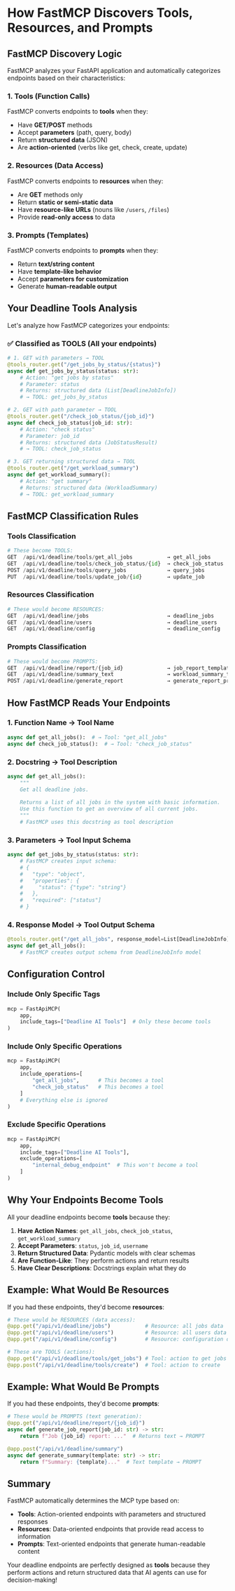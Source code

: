 # How FastMCP Discovers Tools, Resources, and Prompts

## FastMCP Discovery Logic

FastMCP analyzes your FastAPI application and automatically categorizes endpoints based on their characteristics:

### 1. **Tools** (Function Calls)
FastMCP converts endpoints to **tools** when they:
- Have **GET/POST** methods
- Accept **parameters** (path, query, body)
- Return **structured data** (JSON)
- Are **action-oriented** (verbs like get, check, create, update)

### 2. **Resources** (Data Access)
FastMCP converts endpoints to **resources** when they:
- Are **GET** methods only
- Return **static or semi-static data**
- Have **resource-like URLs** (nouns like `/users`, `/files`)
- Provide **read-only access** to data

### 3. **Prompts** (Templates)
FastMCP converts endpoints to **prompts** when they:
- Return **text/string content**
- Have **template-like behavior**
- Accept **parameters for customization**
- Generate **human-readable output**

## Your Deadline Tools Analysis

Let's analyze how FastMCP categorizes your endpoints:

### ✅ **Classified as TOOLS** (All your endpoints)

```python
# 1. GET with parameters → TOOL
@tools_router.get("/get_jobs_by_status/{status}")
async def get_jobs_by_status(status: str):
    # Action: "get jobs by status"
    # Parameter: status
    # Returns: structured data (List[DeadlineJobInfo])
    # → TOOL: get_jobs_by_status

# 2. GET with path parameter → TOOL  
@tools_router.get("/check_job_status/{job_id}")
async def check_job_status(job_id: str):
    # Action: "check status"
    # Parameter: job_id
    # Returns: structured data (JobStatusResult)
    # → TOOL: check_job_status

# 3. GET returning structured data → TOOL
@tools_router.get("/get_workload_summary")
async def get_workload_summary():
    # Action: "get summary"
    # Returns: structured data (WorkloadSummary)
    # → TOOL: get_workload_summary
```

## FastMCP Classification Rules

### Tools Classification
```python
# These become TOOLS:
GET  /api/v1/deadline/tools/get_all_jobs           → get_all_jobs
GET  /api/v1/deadline/tools/check_job_status/{id}  → check_job_status  
POST /api/v1/deadline/tools/query_jobs             → query_jobs
PUT  /api/v1/deadline/tools/update_job/{id}        → update_job
```

### Resources Classification  
```python
# These would become RESOURCES:
GET  /api/v1/deadline/jobs                         → deadline_jobs
GET  /api/v1/deadline/users                        → deadline_users
GET  /api/v1/deadline/config                       → deadline_config
```

### Prompts Classification
```python
# These would become PROMPTS:
GET  /api/v1/deadline/report/{job_id}              → job_report_template
GET  /api/v1/deadline/summary_text                 → workload_summary_text
POST /api/v1/deadline/generate_report              → generate_report_prompt
```

## How FastMCP Reads Your Endpoints

### 1. **Function Name** → Tool Name
```python
async def get_all_jobs():  # → Tool: "get_all_jobs"
async def check_job_status():  # → Tool: "check_job_status"
```

### 2. **Docstring** → Tool Description
```python
async def get_all_jobs():
    """
    Get all deadline jobs.
    
    Returns a list of all jobs in the system with basic information.
    Use this function to get an overview of all current jobs.
    """
    # FastMCP uses this docstring as tool description
```

### 3. **Parameters** → Tool Input Schema
```python
async def get_jobs_by_status(status: str):
    # FastMCP creates input schema:
    # {
    #   "type": "object",
    #   "properties": {
    #     "status": {"type": "string"}
    #   },
    #   "required": ["status"]
    # }
```

### 4. **Response Model** → Tool Output Schema
```python
@tools_router.get("/get_all_jobs", response_model=List[DeadlineJobInfo])
async def get_all_jobs():
    # FastMCP creates output schema from DeadlineJobInfo model
```

## Configuration Control

### Include Only Specific Tags
```python
mcp = FastApiMCP(
    app,
    include_tags=["Deadline AI Tools"]  # Only these become tools
)
```

### Include Only Specific Operations
```python
mcp = FastApiMCP(
    app,
    include_operations=[
        "get_all_jobs",      # This becomes a tool
        "check_job_status"   # This becomes a tool
    ]
    # Everything else is ignored
)
```

### Exclude Specific Operations
```python
mcp = FastApiMCP(
    app,
    include_tags=["Deadline AI Tools"],
    exclude_operations=[
        "internal_debug_endpoint"  # This won't become a tool
    ]
)
```

## Why Your Endpoints Become Tools

All your deadline endpoints become **tools** because they:

1. **Have Action Names**: `get_all_jobs`, `check_job_status`, `get_workload_summary`
2. **Accept Parameters**: `status`, `job_id`, `username`
3. **Return Structured Data**: Pydantic models with clear schemas
4. **Are Function-Like**: They perform actions and return results
5. **Have Clear Descriptions**: Docstrings explain what they do

## Example: What Would Be Resources

If you had these endpoints, they'd become **resources**:

```python
# These would be RESOURCES (data access):
@app.get("/api/v1/deadline/jobs")           # Resource: all jobs data
@app.get("/api/v1/deadline/users")          # Resource: all users data  
@app.get("/api/v1/deadline/config")         # Resource: configuration data

# These are TOOLS (actions):
@app.get("/api/v1/deadline/tools/get_jobs") # Tool: action to get jobs
@app.post("/api/v1/deadline/tools/create")  # Tool: action to create
```

## Example: What Would Be Prompts

If you had these endpoints, they'd become **prompts**:

```python
# These would be PROMPTS (text generation):
@app.get("/api/v1/deadline/report/{job_id}")
async def generate_job_report(job_id: str) -> str:
    return f"Job {job_id} report: ..."  # Returns text → PROMPT

@app.post("/api/v1/deadline/summary")  
async def generate_summary(template: str) -> str:
    return f"Summary: {template}..."  # Text template → PROMPT
```

## Summary

FastMCP automatically determines the MCP type based on:

- **Tools**: Action-oriented endpoints with parameters and structured responses
- **Resources**: Data-oriented endpoints that provide read access to information  
- **Prompts**: Text-oriented endpoints that generate human-readable content

Your deadline endpoints are perfectly designed as **tools** because they perform actions and return structured data that AI agents can use for decision-making!